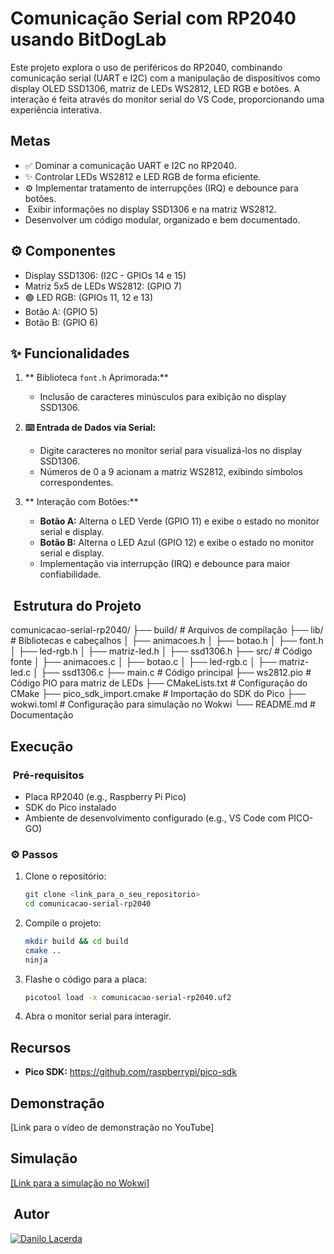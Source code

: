 #  Comunicação Serial com RP2040 usando BitDogLab

Este projeto explora o uso de periféricos do RP2040, combinando comunicação serial (UART e I2C) com a manipulação de dispositivos como display OLED SSD1306, matriz de LEDs WS2812, LED RGB e botões. A interação é feita através do monitor serial do VS Code, proporcionando uma experiência interativa.

##  Metas

*   ✅ Dominar a comunicação UART e I2C no RP2040.
*   ✨ Controlar LEDs WS2812 e LED RGB de forma eficiente.
*   ⚙️ Implementar tratamento de interrupções (IRQ) e debounce para botões.
*   ️ Exibir informações no display SSD1306 e na matriz WS2812.
*    Desenvolver um código modular, organizado e bem documentado.

## ⚙️ Componentes

*    Display SSD1306: (I2C - GPIOs 14 e 15)
*    Matriz 5x5 de LEDs WS2812: (GPIO 7)
*   🟢 LED RGB: (GPIOs 11, 12 e 13)
*    Botão A: (GPIO 5)
*    Botão B: (GPIO 6)

## ✨ Funcionalidades

1.  ** Biblioteca `font.h` Aprimorada:**

    *   Inclusão de caracteres minúsculos para exibição no display SSD1306.

2.  **⌨️ Entrada de Dados via Serial:**

    *   Digite caracteres no monitor serial para visualizá-los no display SSD1306.
    *   Números de 0 a 9 acionam a matriz WS2812, exibindo símbolos correspondentes.

3.  ** Interação com Botões:**

    *   **Botão A:** Alterna o LED Verde (GPIO 11) e exibe o estado no monitor serial e display.
    *   **Botão B:** Alterna o LED Azul (GPIO 12) e exibe o estado no monitor serial e display.
    *   Implementação via interrupção (IRQ) e debounce para maior confiabilidade.

## ️ Estrutura do Projeto

comunicacao-serial-rp2040/
├── build/                      # Arquivos de compilação
├── lib/                        # Bibliotecas e cabeçalhos
│   ├── animacoes.h
│   ├── botao.h
│   ├── font.h
│   ├── led-rgb.h
│   ├── matriz-led.h
│   ├── ssd1306.h
├── src/                        # Código fonte
│   ├── animacoes.c
│   ├── botao.c
│   ├── led-rgb.c
│   ├── matriz-led.c
│   ├── ssd1306.c
├── main.c                      # Código principal
├── ws2812.pio                  # Código PIO para matriz de LEDs
├── CMakeLists.txt               # Configuração do CMake
├── pico_sdk_import.cmake        # Importação do SDK do Pico
├── wokwi.toml                   # Configuração para simulação no Wokwi
└── README.md                    # Documentação


##  Execução

### ️ Pré-requisitos

*   Placa RP2040 (e.g., Raspberry Pi Pico)
*   SDK do Pico instalado
*   Ambiente de desenvolvimento configurado (e.g., VS Code com PICO-GO)

### ⚙️ Passos

1.  Clone o repositório:

    ```bash
    git clone <link_para_o_seu_repositorio>
    cd comunicacao-serial-rp2040
    ```

2.  Compile o projeto:

    ```bash
    mkdir build && cd build
    cmake ..
    ninja
    ```

3.  Flashe o código para a placa:

    ```bash
    picotool load -x comunicacao-serial-rp2040.uf2
    ```

4.  Abra o monitor serial para interagir.

##  Recursos

*   **Pico SDK:** <https://github.com/raspberrypi/pico-sdk>


##  Demonstração

[Link para o vídeo de demonstração no YouTube]

##  Simulação

[[Link para a simulação no Wokwi]](https://wokwi.com/projects/422467626758478849)

## ‍ Autor

[![Danilo Lacerda](https://github.com/DaanLacerdaa.png?size=100)](https://github.com/DaanLacerdaa)


